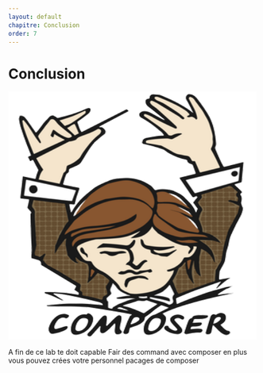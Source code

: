 ```yaml
---
layout: default
chapitre: Conclusion
order: 7
---
```

# Conclusion 
![conclusion](./images/composer.png)
<!-- note --> 
A fin de ce lab te doit capable Fair des command avec composer en plus vous pouvez crées votre personnel pacages de composer 
